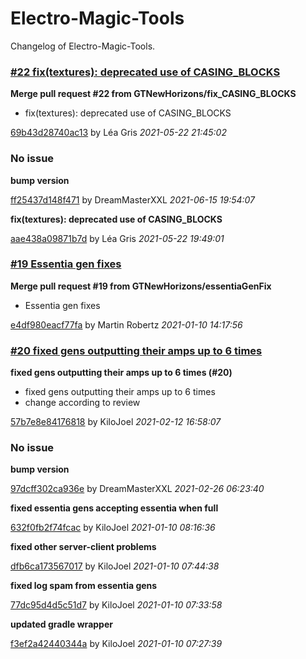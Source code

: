 
# Electro-Magic-Tools

Changelog of Electro-Magic-Tools.


### [#22 fix(textures): deprecated use of CASING_BLOCKS](https://github.com/GTNewHorizons/Electro-Magic-Tools/pull/22)
**Merge pull request #22 from GTNewHorizons/fix_CASING_BLOCKS**
* fix(textures): deprecated use of CASING_BLOCKS

[69b43d28740ac13](https://github.com/GTNewHorizons/Electro-Magic-Tools/commit/69b43d28740ac13)
by Léa Gris *2021-05-22 21:45:02*
### No issue
**bump version**

[ff25437d148f471](https://github.com/GTNewHorizons/Electro-Magic-Tools/commit/ff25437d148f471)
by DreamMasterXXL *2021-06-15 19:54:07*

**fix(textures): deprecated use of CASING_BLOCKS**

[aae438a09871b7d](https://github.com/GTNewHorizons/Electro-Magic-Tools/commit/aae438a09871b7d)
by Léa Gris *2021-05-22 19:49:01*

### [#19 Essentia gen fixes](https://github.com/GTNewHorizons/Electro-Magic-Tools/pull/19)
**Merge pull request #19 from GTNewHorizons/essentiaGenFix**
* Essentia gen fixes

[e4df980eacf77fa](https://github.com/GTNewHorizons/Electro-Magic-Tools/commit/e4df980eacf77fa)
by Martin Robertz *2021-01-10 14:17:56*
### [#20 fixed gens outputting their amps up to 6 times](https://github.com/GTNewHorizons/Electro-Magic-Tools/pull/20)
**fixed gens outputting their amps up to 6 times (#20)**
* fixed gens outputting their amps up to 6 times
* change according to review

[57b7e8e84176818](https://github.com/GTNewHorizons/Electro-Magic-Tools/commit/57b7e8e84176818)
by KiloJoel *2021-02-12 16:58:07*
### No issue
**bump version**

[97dcff302ca936e](https://github.com/GTNewHorizons/Electro-Magic-Tools/commit/97dcff302ca936e)
by DreamMasterXXL *2021-02-26 06:23:40*

**fixed essentia gens accepting essentia when full**

[632f0fb2f74fcac](https://github.com/GTNewHorizons/Electro-Magic-Tools/commit/632f0fb2f74fcac)
by KiloJoel *2021-01-10 08:16:36*

**fixed other server-client problems**

[dfb6ca173567017](https://github.com/GTNewHorizons/Electro-Magic-Tools/commit/dfb6ca173567017)
by KiloJoel *2021-01-10 07:44:38*

**fixed log spam from essentia gens**

[77dc95d4d5c51d7](https://github.com/GTNewHorizons/Electro-Magic-Tools/commit/77dc95d4d5c51d7)
by KiloJoel *2021-01-10 07:33:58*

**updated gradle wrapper**

[f3ef2a42440344a](https://github.com/GTNewHorizons/Electro-Magic-Tools/commit/f3ef2a42440344a)
by KiloJoel *2021-01-10 07:27:39*

